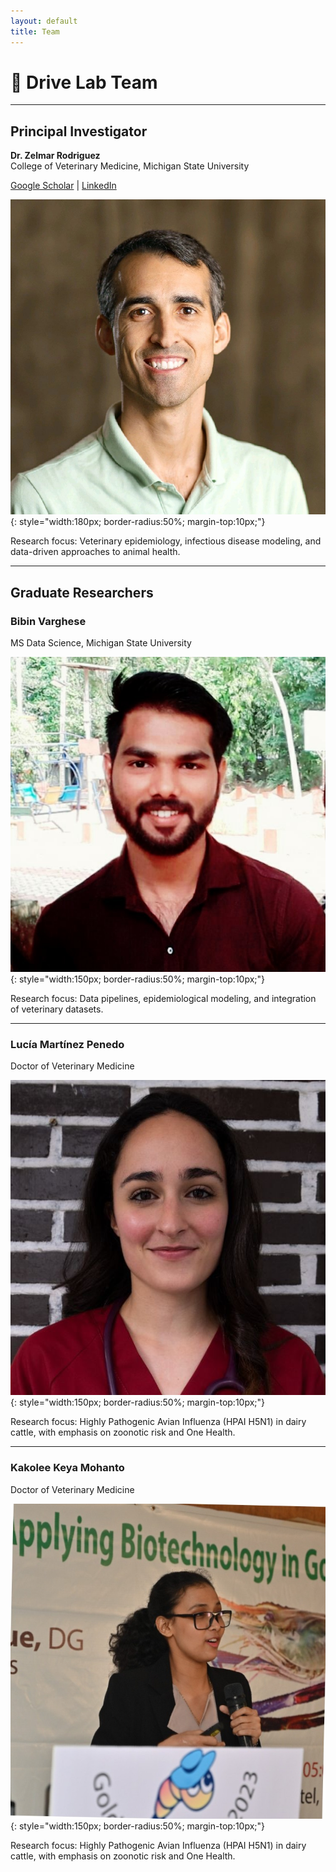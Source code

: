 ```yaml
---
layout: default
title: Team
---
```


# 👥 Drive Lab Team

---

## Principal Investigator

**Dr. Zelmar Rodriguez**  
College of Veterinary Medicine, Michigan State University  

[Google Scholar](https://scholar.google.com/citations?user=ThwCcEwAAAAJ&hl=en) | 
[LinkedIn](https://www.linkedin.com/in/zelmar-rodriguez/)

![Dr. Zelmar Rodriguez](/assets/img/zelmar.jpg){: style="width:180px; border-radius:50%; margin-top:10px;"}

Research focus: Veterinary epidemiology, infectious disease modeling, and data-driven approaches to animal health.

---

## Graduate Researchers

### **Bibin Varghese**  
MS Data Science, Michigan State University  

![Bibin Varghese](/assets/img/bibin.jpg){: style="width:150px; border-radius:50%; margin-top:10px;"}

Research focus: Data pipelines, epidemiological modeling, and integration of veterinary datasets.

---

### **Lucía Martínez Penedo**  
Doctor of Veterinary Medicine  

![*Lucía Martínez Penedo](/assets/img/lucia.jpg){: style="width:150px; border-radius:50%; margin-top:10px;"}

Research focus: Highly Pathogenic Avian Influenza (HPAI H5N1) in dairy cattle, with emphasis on zoonotic risk and One Health.

---

### **Kakolee Keya Mohanto**  
Doctor of Veterinary Medicine 

![Kakolee Keya Mohanto](/assets/img/keya.jpg){: style="width:150px; border-radius:50%; margin-top:10px;"} 

Research focus: Highly Pathogenic Avian Influenza (HPAI H5N1) in dairy cattle, with emphasis on zoonotic risk and One Health.